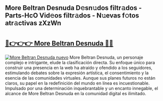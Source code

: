 ## More Beltran Desnuda D𝚎sn𝚞dos filtr𝚊dos - Parts-HcO Vid𝚎os filtr𝚊dos - N𝚞evas f𝚘tos atr𝚊ctivas zXzWn

# <h2><a href="http://mbcxji.tromn.icu/?c=More+Beltran+Desnuda">🔗👉👉👉 More Beltran Desnuda 🔗🔗</a></h2>

[![More Beltran Desnuda nuevo](https://i.imgur.com/pEAQMta.gif)](http://mbcxji.tromn.icu/?c=More+Beltran+Desnuda)
More Beltran Desnuda, un personaje complejo e intrigante, elude la clasificación directa. Su enfoque único para construir una presencia en la web ha atraído y ofendido a los seguidores, estimulando debates sobre la expresión artística, el consentimiento y la esencia de las comunidades virtuales. Aunque sus planes futuros no están claros, su papel en la redefinición del mundo en línea es incuestionable. Impulsado por una determinación inquebrantable y un encanto innegable, el alcance de More Beltran Desnuda en la comunidad digital es ilimitado.
